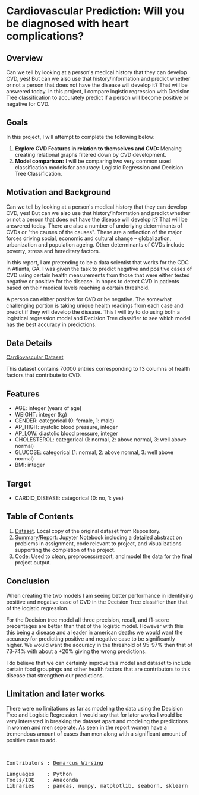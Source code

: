 # Cardiovascular Prediction: Will you be diagnosed with heart complications?

## Overview

Can we tell by looking at a person's medical history that they can develop CVD, yes! But can we also use that history/information and predict whether or not a person that does not have the disease will develop it? That will be answered today. In this project, I compare logistic regression with Decision Tree classification to accurately predict if a person will become positive or negative for CVD.

## Goals

In this project, I will attempt to complete the following below:
<ol>
<li><b>Explore CVD Features in relation to themselves and CVD:</b> Menaing creating relational graphs filtered down by CVD development.</li>
<li><b>Model comparison:</b> I will be comparing two very common used classification models for accuracy: Logistic Regression and Decision Tree Classification.</li>
</ol>

## Motivation and Background

Can we tell by looking at a person's medical history that they can develop CVD, yes! But can we also use that history/information and predict whether or not a person that does not have the disease will develop it? That will be answered today. There are also a number of underlying determinants of CVDs or "the causes of the causes". These are a reflection of the major forces driving social, economic and cultural change – globalization, urbanization and population ageing. Other determinants of CVDs include poverty, stress and hereditary factors.

In this report, I am pretending to be a data scientist that works for the CDC in Atlanta, GA. I was given the task to predict negative and positive cases of CVD using certain health measurements from those that were either tested negative or positive for the disease. In hopes to detect CVD in patients based on their medical levels reaching a certain threshold.

A person can either positive for CVD or be negative. The somewhat challenging portion is taking unique health readings from each case and predict if they will develop the disease. This I will try to do using both a logistical regression model and Decision Tree classifier to see which model has the best accuracy in predictions.

## Data Details

<a href=https://www.kaggle.com/sulianova/cardiovascular-disease-dataset>Cardiovascular Dataset</a>

This dataset contains 70000 entries corresponding to 13 columns of health factors that contribute to CVD.

## Features
- AGE:  integer (years of age)
- WEIGHT: integer (kg)
- GENDER: categorical (0: female, 1: male)
- AP_HIGH: systolic blood pressure, integer
- AP_LOW: diastolic blood pressure, integer 
- CHOLESTEROL: categorical (1: normal, 2: above normal, 3: well above normal)
- GLUCOSE: categorical (1: normal, 2: above normal, 3: well above normal)
- BMI: integer

## Target
- CARDIO_DISEASE:  categorical (0: no, 1: yes)

## Table of Contents

<ol>
  <li><a href=https://github.com/marcusw0602/DATA_602_Intro_DataAnalysis_and_Machine_Learning/blob/master/Assignments%26Projects/Logistic-Decision-Tree/Cardio.csv>Dataset</a>. Local copy of the original dataset from Repository.</li>
  <li><a href=https://github.com/marcusw0602/DATA_602_Intro_DataAnalysis_and_Machine_Learning/blob/master/Assignments%26Projects/Logistic-Decision-Tree/Summary.ipynb>Summary/Report</a>: Jupyter Notebook including a detailed abstract on problems in assignment, code relevant to project, and visualizations supporting the completion of the project. </li>
  <li> <a href=https://github.com/marcusw0602/DATA_602_Intro_DataAnalysis_and_Machine_Learning/blob/master/Assignments%26Projects/Logistic-Decision-Tree/code.ipynb>Code:</a> Used to clean, preprocess/report, and model the data for the final project output. </li>
</ol>

## Conclusion
When creating the two models I am seeing better performance in identifying positive and negative case of CVD in the Decision Tree classifier than that of the logistic regression. 

For the Decision tree model all three precision, recall, and f1-score precentages are better than that of the logistic model. However with this this being a disease and a leader in american deaths we would want the accuracy for predicting positive and negative case to be significantly higher. We would want the accuracy in the threshold of 95-97% then that of 73-74% with about a +20% giving the wrong predictions. 

I do believe that we can certainly improve this model and dataset to include certain food groupings and other health factors that are contributors to this disease that strengthen our predictions.  

## Limitation and later works

There were no limitations as far as modeling the data using the Decision Tree and Logistic Regression. I would say that for later works I would be very interested in breaking the dataset apart and modeling the predictions in women and men seperate. As seen in the report women have a tremendous amount of cases than men along with a significant amount of positive case to add. 

<br>
<pre>
Contributors : <a href=https://github.com/marcusw0602>Demarcus Wirsing</a>
</pre>

<pre>
Languages    : Python
Tools/IDE    : Anaconda
Libraries    : pandas, numpy, matplotlib, seaborn, sklearn
</pre>
